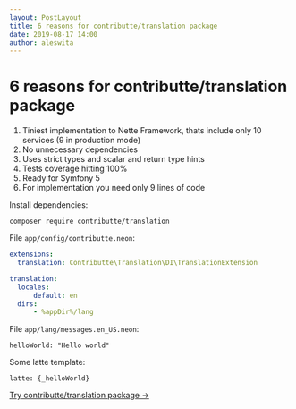 ```yaml
---
layout: PostLayout
title: 6 reasons for contributte/translation package
date: 2019-08-17 14:00
author: aleswita
---
```


# 6 reasons for contributte/translation package

1. Tiniest implementation to Nette Framework, thats include only 10 services (9 in production mode)
2. No unnecessary dependencies
3. Uses strict types and scalar and return type hints
4. Tests coverage hitting 100%
5. Ready for Symfony 5
6. For implementation you need only 9 lines of code

  Install dependencies:

  ```
  composer require contributte/translation
  ```

  File `app/config/contributte.neon`:

  ```yaml
  extensions:
    translation: Contributte\Translation\DI\TranslationExtension

  translation:
    locales:
        default: en
    dirs:
        - %appDir%/lang
  ```

  File `app/lang/messages.en_US.neon`:

  ```
  helloWorld: "Hello world"
  ```

  Some latte template:

  ```smarty
  latte: {_helloWorld}
  ```

<Explanation class="mt-12" type="package"><a class="text-white" href="/packages/contributte/translation.html">Try contributte/translation package →</a></Explanation>

